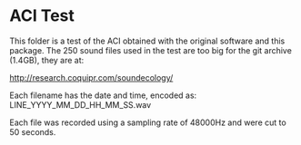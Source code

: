 ACI Test
=========

This folder is a test of the ACI obtained with the original software and this package. The 250 sound files used in the test are too big for the git archive (1.4GB), they are at:

 http://research.coquipr.com/soundecology/

Each filename has the date and time, encoded as: LINE_YYYY_MM_DD_HH_MM_SS.wav

Each file was recorded using a sampling rate of 48000Hz and were cut to 50 seconds. 
